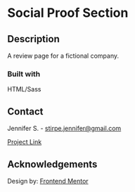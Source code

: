 # Social Proof Section

## Description

A review page for a fictional company.

### Built with

HTML/Sass

## Contact

Jennifer S. - stirpe.jennifer@gmail.com

[Project Link](https://jennstirpe.github.io/social-proof/)

## Acknowledgements

Design by: [Frontend Mentor](https://www.frontendmentor.io/)